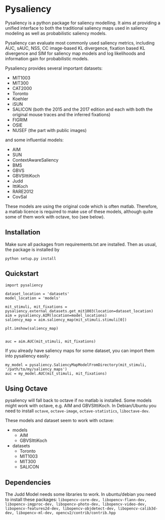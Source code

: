Pysaliency
==========

Pysaliency is a python package for saliency modelling. It aims at providing a unified interface
to both the traditional saliency maps used in saliency modeling as well as probabilistic saliency
models.

Pysaliency can evaluate most commonly used saliency metrics, including AUC, sAUC, NSS, CC
image-based KL divergence, fixation based KL divergence and SIM for saliency map models and
log likelihoods and information gain for probabilistic models.

Pysaliency provides several important datasets:

* MIT1003
* MIT300
* CAT2000
* Toronto
* Koehler
* iSUN
* SALICON (both the 2015 and the 2017 edition and each with both the original mouse traces and the inferred fixations)
* FIGRIM
* OSIE
* NUSEF (the part with public images)

and some influential models:
* AIM
* SUN
* ContextAwareSaliency
* BMS
* GBVS
* GBVSIttiKoch
* Judd
* IttiKoch
* RARE2012
* CovSal


These models are using the original code which is often matlab.
Therefore, a matlab licence is required to make use of these models, although quite some of them
work with octave, too (see below).


Installation
------------

Make sure all packages from requirements.txt are installed. Then as usual, the package is installed by

    python setup.py install

Quickstart
----------

    import pysaliency
    
    dataset_location = 'datasets'
    model_location = 'models'

    mit_stimuli, mit_fixations = pysaliency.external_datasets.get_mit1003(location=dataset_location)
    aim = pysaliency.AIM(location=model_locations)
    saliency_map = aim.saliency_map(mit_stimuli.stimuli[0])

    plt.imshow(saliency_map)


    auc = aim.AUC(mit_stimuli, mit_fixations)

If you already have saliency maps for some dataset, you can import them into pysaliency easily:

    my_model = pysaliency.SaliencyMapModelFromDirectory(mit_stimuli, '/path/to/my/saliency_maps')
    auc = my_model.AUC(mit_stimuli, mit_fixations)


Using Octave
------------

pysaliency will fall back to octave if no matlab is installed.
Some models might work with octave, e.g. AIM and GBVSIttiKoch. In Debian/Ubuntu you need to install
`octave`, `octave-image`, `octave-statistics`, `liboctave-dev`.

These models and dataset seem to work with octave:

- models
  - AIM
  - GBVSIttiKoch
- datasets
  - Toronto
  - MIT1003
  - MIT300
  - SALICON

Dependencies
-----------

The Judd Model needs some libraries to work. In ubuntu/debian you need to install these packages:
`libopencv-core-dev, libopencv-flann-dev, libopencv-imgproc-dev, libopencv-photo-dev, libopencv-video-dev, libopencv-features2d-dev, libopencv-objdetect-dev, libopencv-calib3d-dev, libopencv-ml-dev, opencv2/contrib/contrib.hpp`
